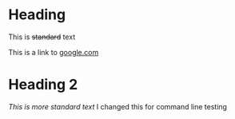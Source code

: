 # Heading
This is ~~standard~~ text 

This is a link to [google.com](https://www.google.com/)
# Heading 2 
*This is more standard text* 
I changed this for command line testing